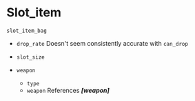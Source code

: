 # Slot_item

`slot_item_bag`

* `drop_rate` Doesn't seem consistently accurate with `can_drop`

* `slot_size`

* `weapon`
  * `type`
  * `weapon` References **_[weapon]_**
